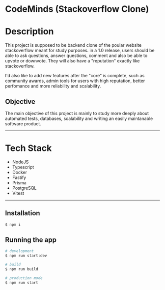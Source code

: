 # CodeMinds (Stackoverflow Clone)

# Description

This project is supposed to be backend clone of the poular website stackoverflow meant for study purposes.
in a 1.0 release, users should be able to ask questions, answer questions, comment and also be able to upvote or downvote. They will also have a "reputation" exactly like stackoverflow.  

I'd also like to add new features after the "core" is complete, such as community awards, admin tools for users with high reputation, better perfomance and more reliability and scalability.

## Objective

The main objective of this project is mainly to study more deeply about automated tests, databases, scalability and writing an easily maintanable software product.

---

# Tech Stack
 - NodeJS
 - Typescript
 - Docker
 - Fastify
 - Prisma
 - PostgreSQL
 - Vitest

---
## Installation

```bash
$ npm i 
```

## Running the app

```bash
# development
$ npm run start:dev
```
```bash
# build
$ npm run build
```
```bash
# production mode
$ npm run start
```

